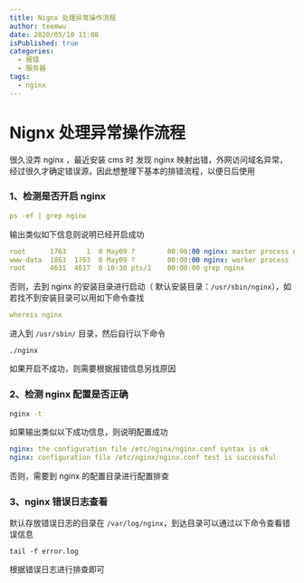 ```yaml
---
title: Nignx 处理异常操作流程
author: teemwu
date: 2020/05/10 11:08
isPublished: true
categories:
  - 报错
  - 服务器
tags:
  - nginx
---
```


# Nignx 处理异常操作流程

很久没弄 nginx ，最近安装 cms 时 发现 nginx 映射出错，外网访问域名异常，经过很久才确定错误源，因此想整理下基本的排错流程，以便日后使用
### 1、检测是否开启 nginx
```yaml
ps -ef | grep nginx

```
输出类似如下信息则说明已经开启成功
```yaml
root      1763     1  0 May09 ?        00:00:00 nginx: master process nginx
www-data  1863  1763  0 May09 ?        00:00:00 nginx: worker process
root      4631  4617  0 10:30 pts/1    00:00:00 grep nginx

```
否则，去到 nginx 的安装目录进行启动（ 默认安装目录：` /usr/sbin/nginx `），如若找不到安装目录可以用如下命令查找
```yaml
whereis nginx

```
进入到 ` /usr/sbin/ ` 目录，然后自行以下命令
```
./nginx

```
如果开启不成功，则需要根据报错信息另找原因

### 2、检测 nginx 配置是否正确
```bat
nginx -t

```
如果输出类似以下成功信息，则说明配置成功
```yaml
nginx: the configuration file /etc/nginx/nginx.conf syntax is ok
nginx: configuration file /etc/nginx/nginx.conf test is successful

```
否则，需要到 nginx 的配置目录进行配置排查

### 3、nginx 错误日志查看
默认存放错误日志的目录在 `/var/log/nginx`，到达目录可以通过以下命令查看错误信息
```
tail -f error.log

```
根据错误日志进行排查即可